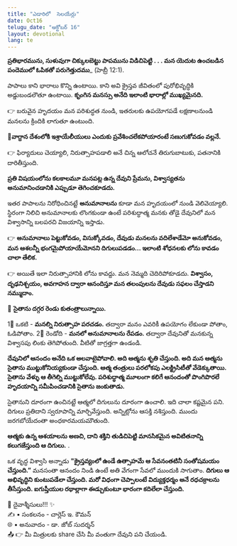 ```yaml
---
title: "ఎడారిలో  సెలయేర్లు"
date: Oct16
telugu_date: "అక్టోబర్ 16"
layout: devotional
lang: te
---
```


**ప్రతిభారమును, సుళువుగా చిక్కులబెట్టు పాపమును విడిచిపెట్టి . . . మన యెదుట ఉంచబడిన పందెములో ఓపికతో పరుగెత్తుదము**_ (హెబ్రీ 12:1). 

పాపాలు కాని భారాలు కొన్ని ఉంటాయి. కాని అవి క్రైస్తవ జీవితంలో పురోభివృద్ధికి అడ్డుబండలౌతూ ఉంటాయి. **కృంగిన మనస్సు అనేది ఇలాంటి భారాల్లో ముఖ్యమైనది.**

👉 బరువైన హృదయం మన పరిశుద్ధత నుండి, ఇతరులకు ఉపయోగపడే లక్షణాలనుండి మనలను క్రిందికి లాగుతూ ఉంటుంది.

**📖వాగ్దాన దేశంలోకి ఇశ్రాయేలీయులు ఎందుకు ప్రవేశించలేకపోయారంటే సణుగుకోవడం వల్లనే.**

👉 ఫిర్యాదులు చెయ్యాలి, నిరుత్సాహపడాలి అనే చిన్న ఆలోచనే తిరుగుబాటుకు, పతనానికి దారితీస్తుంది. 

**ప్రతి విషయంలోను కలకాలమూ మనపట్ల ఉన్న దేవుని ప్రేమను, విశ్వాస్యతను అనుమానించడానికి ఎప్పుడూ తెగించకూడదు.**

ఇతర పాపాలను నిరోధించినట్టే **అనుమానాలను** కూడా మన హృదయంలో నుండి వెలివెయ్యాలి. స్థిరంగా నిలిచి అనుమానాలకు లొంగకుండా ఉంటే పరిశుద్ధాత్మ మనకు తోడై దేవునిలో మన విశ్వాసాన్ని బలపరచి విజయాన్ని ఇస్తాడు.

👉 **అనుమానాలు పెట్టుకోవడం, విసుక్కోవడం, దేవుడు మనలను వదిలేశాడేమో అనుకోవడం, మన ఆశలన్నీ భంగమైపోయాయేమోనని దిగులుపడడం… ఇలాంటి శోధనలకు లోను కావడం చాలా తేలిక.**

👉 అయితే ఇలా నిరుత్సాహానికి లోను కావద్దు. మన నెమ్మది చెదిరిపోకూడదు. 
**విశ్వాసం, దృఢనిశ్చయం, అవగాహన ద్వారా ఆనందిస్తూ మన తలంపులను దేవుడు సఫలం చేస్తాడని నమ్ముదాం.**

🔺 **సైతాను దగ్గర రెండు కుతంత్రాలున్నాయి.**

1⃣ ఒకటి - **మనల్ని నిరుత్సాహ పరచడం.** తద్వారా మనం ఎవరికీ ఉపయోగం లేకుండా పోతాం, ఓడిపోతాం. 
2⃣ రెండోది - **మనలో అనుమానాలను రేపడం.** తద్వారా దేవునితో మనకున్న విశ్వాసపు లింకు తెగిపోతుంది. వీటితో జాగ్రత్తగా ఉండండి.

**దేవునిలో ఆనందం అనేది ఒక అలవాటైపోవాలి. అది ఆత్మను శృతి చేస్తుంది. అది మన ఆత్మను సైతాను ముట్టుకోనియ్యకుండా చేస్తుంది. ఆత్మ తంత్రులు పరలోకపు ఎలక్ట్రిసిటీతో వేడెక్కుతాయి. సైతాను వేళ్ళు ఆ తీగెల్ని ముట్టుకోలేవు. పరిశుద్ధాత్మ మూలంగా కలిగే ఆనందంతో పొంగిపొరలే హృదయాన్ని సమీపించడానికి సైతాను జంకుతాడు.**

సైతానుని దూరంగా ఉంచినట్టే ఆత్మలో దిగులును దూరంగా ఉంచాలి. ఇది చాలా కష్టమైన పని. దిగులు ప్రతిదాని స్వరూపాన్ని మార్చివేస్తుంది. అన్నిట్లోను ఆసక్తి నశిస్తుంది. ముందు జరగబోయేదంతా అంధకారమయమౌతుంది. 

**ఆత్మకు ఉన్న ఆశయాలను అణచి, దాని శక్తిని తుడిచిపెట్టి మానసికమైన అవిటితనాన్ని కలుగజేస్తుంది ఆ దిగులు.** .

ఒక వృద్ధ విశ్వాసి అన్నాడు **"క్రైస్తవ్యంలో ఉండే ఉత్సాహమే ఆ సేవనంతటినీ సంతోషమయం చేస్తుంది.”** మనసంతా ఆనందం నిండి ఉంటే అతి వేగంగా సేవలో ముందుకి సాగుతాం. 
**దిగులు ఆ అభివృద్ధిని కుంటుపడేలా చేస్తుంది. మరో విధంగా చెప్పాలంటే విద్యుక్తధర్మం అనే రధచక్రాలను తీసేస్తుంది. ఐగుప్తీయుల రథాల్లాగా ఈడ్చుకుంటూ భారంగా కదిలేలా చేస్తుంది.**

<div class="blessing">🙏 <span class="bless-text">దైవాశ్శీసులు!!!</span> ✨</div>

<div class="credit">✍️ <span class="credit-text">▪ సంకలనం - చార్లెస్ ఇ. కౌమన్</span></div>
<div class="credit">🌐 <span class="credit-text">▪ అనువాదం - డా. జోబ్ సుదర్శన్</span></div>


<div class="share">📤 👉 <span class="share-text">మీ మిత్రులకు share చేసి మీ వంతుగా దేవుని పని చేయండి.</span></div>
